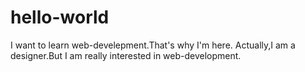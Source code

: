 # hello-world
I want to learn web-develepment.That's why I'm here.
Actually,I am a designer.But I am really interested in web-development.
